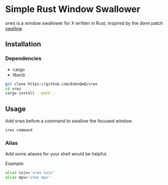 # Simple Rust Window Swallower

srws is a window swallower for X written in Rust, inspired by the dwm patch [swallow](https://dwm.suckless.org/patches/swallow/).

## Installation

### Dependencies

 - cargo
 - libxcb

```bash
git clone https://github.com/EdenQwQ/srws
cd srws
cargo install --path .

```

## Usage

Add srws before a command to swallow the focused window.

```bash
srws command
```
### Alias

Add some aliases for your shell would be helpful.

Example:
```bash
alias sxiv='srws sxiv'
alias mpv='srws mpv'
```
